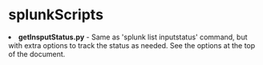 # splunkScripts


<lu>
<li><b>getInsputStatus.py</b> - Same as 'splunk list inputstatus' command, but with extra options to track the status as needed.  See the options at the top of the document. </li>
</lu>
